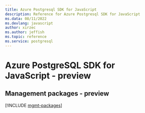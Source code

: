 ```yaml
---
title: Azure Postgresql SDK for JavaScript
description: Reference for Azure Postgresql SDK for JavaScript
ms.data: 08/11/2022
ms.devlang: javascript
author: xirzec
ms.author: jeffish
ms.topic: reference
ms.service: postgresql
---
```

# Azure PostgreSQL SDK for JavaScript - preview

## Management packages - preview
[!INCLUDE [mgmt-packages](postgresql-mgmt-index.md)]